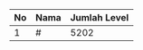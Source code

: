 | No | Nama            | Jumlah Level |
|----|-----------------|--------------|
| 1  | #    |    5202        |
